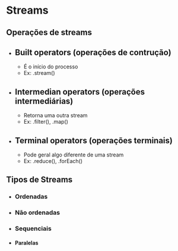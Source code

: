 # Streams

## Operações de streams

- ## Built operators (operações de contrução)
   - É o início do processo
   - Ex: .stream()

- ## Intermedian operators (operações intermediárias)
   - Retorna uma outra stream
   - Ex: .filter(), .map()

- ## Terminal operators (operações terminais)
  - Pode geral algo diferente de uma stream
  - Ex: .reduce(), .forEach()

## Tipos de Streams

- ### Ordenadas
- ### Não ordenadas
- ### Sequenciais
- #### Paralelas
  